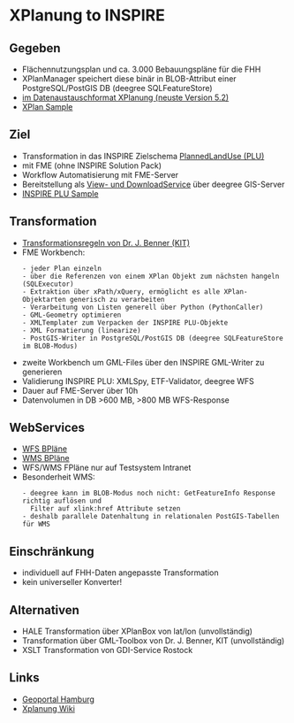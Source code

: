 #

XPlanung to INSPIRE
===================

## Gegeben
* Flächennutzungsplan und ca. 3.000 Bebauungspläne für die FHH
* XPlanManager speichert diese binär in BLOB-Attribut einer PostgreSQL/PostGIS DB (deegree SQLFeatureStore)
* [im Datenaustauschformat XPlanung (neuste Version 5.2)](http://www.xplanungwiki.de/upload/XPlanGML/5.2/Objektartenkatalog/index.html)
* [XPlan Sample](https://geodienste.hamburg.de/HH_WFS_xplan_dls?service=WFS&request=GetFeature&version=2.0.0&resolvedepth=*&StoredQuery_ID=urn:ogc:def:query:OGC-WFS::PlanName&planName=Hamburg-Altstadt32-HafenCity1)

## Ziel
* Transformation in das INSPIRE Zielschema [PlannedLandUse (PLU)](https://inspire.ec.europa.eu/data-model/approved/r4618-ir/html/index.htm?goto=2:3:10:1:4:8445)
* mit FME (ohne INSPIRE Solution Pack)
* Workflow Automatisierung mit FME-Server
* Bereitstellung als [View- und DownloadService](https://metaver.de/trefferanzeige?docuuid=D059011F-EDBD-4810-9307-BA8D227B5008&plugid=/ingrid-group:ige-iplug-HH&docid=D059011F-EDBD-4810-9307-BA8D227B5008) über deegree GIS-Server
* [INSPIRE PLU Sample](https://geodienste.hamburg.de/HH_WFS_INSPIRE_Planned_Land_Use?service=WFS&version=2.0.0&request=GetFeature&typeName=plu:SpatialPlan&COUNT=1&resolvedepth=*)

## Transformation
* [Transformationsregeln von Dr. J. Benner (KIT)](http://www.xplanungwiki.de/upload/INSPIRE/XPlanGML_5_0/INSPIRE_Transformation_2_0_2_2019-12-17.pdf)
* FME Workbench:
  ```
  - jeder Plan einzeln
  - über die Referenzen von einem XPlan Objekt zum nächsten hangeln (SQLExecutor)
  - Extraktion über xPath/xQuery, ermöglicht es alle XPlan-Objektarten generisch zu verarbeiten
  - Verarbeitung von Listen generell über Python (PythonCaller)
  - GML-Geometry optimieren
  - XMLTemplater zum Verpacken der INSPIRE PLU-Objekte
  - XML Formatierung (linearize)
  - PostGIS-Writer in PostgreSQL/PostGIS DB (deegree SQLFeatureStore im BLOB-Modus)
  ```
* zweite Workbench um GML-Files über den INSPIRE GML-Writer zu generieren
* Validierung INSPIRE PLU: XMLSpy, ETF-Validator, deegree WFS
* Dauer auf FME-Server über 10h
* Datenvolumen in DB >600 MB, >800 MB WFS-Response

## WebServices
* [WFS BPläne](https://geodienste.hamburg.de/HH_WFS_INSPIRE_Planned_Land_Use?REQUEST=GetCapabilities&SERVICE=WFS)
* [WMS BPläne](https://geodienste.hamburg.de/HH_WMS_INSPIRE_Planned_Land_Use?REQUEST=GetCapabilities&SERVICE=WMS)
* WFS/WMS FPläne nur auf Testsystem Intranet
* Besonderheit WMS:
  ```
  - deegree kann im BLOB-Modus noch nicht: GetFeatureInfo Response richtig auflösen und 
    Filter auf xlink:href Attribute setzen
  - deshalb parallele Datenhaltung in relationalen PostGIS-Tabellen für WMS
  ```
  
## Einschränkung
* individuell auf FHH-Daten angepasste Transformation
* kein universeller Konverter!

## Alternativen
* HALE Transformation über XPlanBox von lat/lon (unvollständig)
* Transformation über GML-Toolbox von Dr. J. Benner, KIT (unvollständig)
* XSLT Transformation von GDI-Service Rostock

## Links
* [Geoportal Hamburg](https://geoportal-hamburg.de/Geoportal/geo-online/index.html)
* [Xplanung Wiki](http://www.xplanungwiki.de/index.php?title=Xplanung_Wiki)
